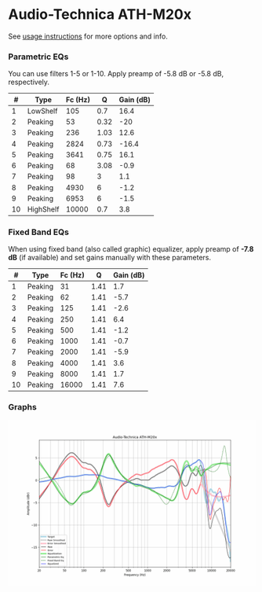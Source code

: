 # Audio-Technica ATH-M20x
See [usage instructions](https://github.com/jaakkopasanen/AutoEq#usage) for more options and info.

### Parametric EQs
You can use filters 1-5 or 1-10. Apply preamp of -5.8 dB or -5.8 dB, respectively.

|   # | Type      |   Fc (Hz) |    Q |   Gain (dB) |
|-----|-----------|-----------|------|-------------|
|   1 | LowShelf  |       105 | 0.7  |        16.4 |
|   2 | Peaking   |        53 | 0.32 |       -20   |
|   3 | Peaking   |       236 | 1.03 |        12.6 |
|   4 | Peaking   |      2824 | 0.73 |       -16.4 |
|   5 | Peaking   |      3641 | 0.75 |        16.1 |
|   6 | Peaking   |        68 | 3.08 |        -0.9 |
|   7 | Peaking   |        98 | 3    |         1.1 |
|   8 | Peaking   |      4930 | 6    |        -1.2 |
|   9 | Peaking   |      6953 | 6    |        -1.5 |
|  10 | HighShelf |     10000 | 0.7  |         3.8 |

### Fixed Band EQs
When using fixed band (also called graphic) equalizer, apply preamp of **-7.8 dB** (if available) and set gains manually with these parameters.

|   # | Type    |   Fc (Hz) |    Q |   Gain (dB) |
|-----|---------|-----------|------|-------------|
|   1 | Peaking |        31 | 1.41 |         1.7 |
|   2 | Peaking |        62 | 1.41 |        -5.7 |
|   3 | Peaking |       125 | 1.41 |        -2.6 |
|   4 | Peaking |       250 | 1.41 |         6.4 |
|   5 | Peaking |       500 | 1.41 |        -1.2 |
|   6 | Peaking |      1000 | 1.41 |        -0.7 |
|   7 | Peaking |      2000 | 1.41 |        -5.9 |
|   8 | Peaking |      4000 | 1.41 |         3.6 |
|   9 | Peaking |      8000 | 1.41 |         1.7 |
|  10 | Peaking |     16000 | 1.41 |         7.6 |

### Graphs
![](./Audio-Technica%20ATH-M20x.png)
